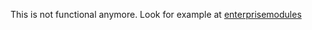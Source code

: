 
This is not functional anymore. Look for example at [enterprisemodules](https://github.com/enterprisemodules)
